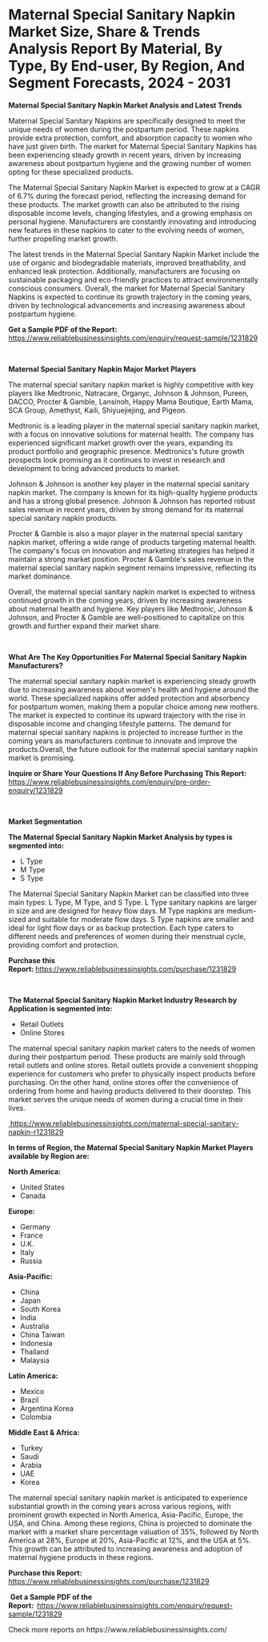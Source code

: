 <p><h1>Maternal Special Sanitary Napkin Market Size, Share & Trends Analysis Report By Material, By Type, By End-user, By Region, And Segment Forecasts, 2024 - 2031</h1></p><p><strong>Maternal Special Sanitary Napkin Market Analysis and Latest Trends</strong></p>
<p><p>Maternal Special Sanitary Napkins are specifically designed to meet the unique needs of women during the postpartum period. These napkins provide extra protection, comfort, and absorption capacity to women who have just given birth. The market for Maternal Special Sanitary Napkins has been experiencing steady growth in recent years, driven by increasing awareness about postpartum hygiene and the growing number of women opting for these specialized products.</p><p>The Maternal Special Sanitary Napkin Market is expected to grow at a CAGR of 6.7% during the forecast period, reflecting the increasing demand for these products. The market growth can also be attributed to the rising disposable income levels, changing lifestyles, and a growing emphasis on personal hygiene. Manufacturers are constantly innovating and introducing new features in these napkins to cater to the evolving needs of women, further propelling market growth.</p><p>The latest trends in the Maternal Special Sanitary Napkin Market include the use of organic and biodegradable materials, improved breathability, and enhanced leak protection. Additionally, manufacturers are focusing on sustainable packaging and eco-friendly practices to attract environmentally conscious consumers. Overall, the market for Maternal Special Sanitary Napkins is expected to continue its growth trajectory in the coming years, driven by technological advancements and increasing awareness about postpartum hygiene.</p></p>
<p><strong>Get a Sample PDF of the Report:&nbsp;</strong> <a href="https://www.reliablebusinessinsights.com/enquiry/request-sample/1231829">https://www.reliablebusinessinsights.com/enquiry/request-sample/1231829</a></p>
<p>&nbsp;</p>
<p><strong>Maternal Special Sanitary Napkin Major Market Players</strong></p>
<p><p>The maternal special sanitary napkin market is highly competitive with key players like Medtronic, Natracare, Organyc, Johnson & Johnson, Pureen, DACCO, Procter & Gamble, Lansinoh, Happy Mama Boutique, Earth Mama, SCA Group, Amethyst, Kaili, Shiyuejiejing, and Pigeon.</p><p>Medtronic is a leading player in the maternal special sanitary napkin market, with a focus on innovative solutions for maternal health. The company has experienced significant market growth over the years, expanding its product portfolio and geographic presence. Medtronics's future growth prospects look promising as it continues to invest in research and development to bring advanced products to market.</p><p>Johnson & Johnson is another key player in the maternal special sanitary napkin market. The company is known for its high-quality hygiene products and has a strong global presence. Johnson & Johnson has reported robust sales revenue in recent years, driven by strong demand for its maternal special sanitary napkin products.</p><p>Procter & Gamble is also a major player in the maternal special sanitary napkin market, offering a wide range of products targeting maternal health. The company's focus on innovation and marketing strategies has helped it maintain a strong market position. Procter & Gamble's sales revenue in the maternal special sanitary napkin segment remains impressive, reflecting its market dominance.</p><p>Overall, the maternal special sanitary napkin market is expected to witness continued growth in the coming years, driven by increasing awareness about maternal health and hygiene. Key players like Medtronic, Johnson & Johnson, and Procter & Gamble are well-positioned to capitalize on this growth and further expand their market share.</p></p>
<p>&nbsp;</p>
<p><strong>What Are The Key Opportunities For Maternal Special Sanitary Napkin Manufacturers?</strong></p>
<p><p>The maternal special sanitary napkin market is experiencing steady growth due to increasing awareness about women's health and hygiene around the world. These specialized napkins offer added protection and absorbency for postpartum women, making them a popular choice among new mothers. The market is expected to continue its upward trajectory with the rise in disposable income and changing lifestyle patterns. The demand for maternal special sanitary napkins is projected to increase further in the coming years as manufacturers continue to innovate and improve the products.Overall, the future outlook for the maternal special sanitary napkin market is promising.</p></p>
<p><strong>Inquire or Share Your Questions If Any Before Purchasing This Report:</strong> <a href="https://www.reliablebusinessinsights.com/enquiry/pre-order-enquiry/1231829">https://www.reliablebusinessinsights.com/enquiry/pre-order-enquiry/1231829</a></p>
<p>&nbsp;</p>
<p><strong>Market Segmentation</strong></p>
<p><strong>The Maternal Special Sanitary Napkin Market Analysis by types is segmented into:</strong></p>
<p><ul><li>L Type</li><li>M Type</li><li>S Type</li></ul></p>
<p><p>The Maternal Special Sanitary Napkin Market can be classified into three main types: L Type, M Type, and S Type. L Type sanitary napkins are larger in size and are designed for heavy flow days. M Type napkins are medium-sized and suitable for moderate flow days. S Type napkins are smaller and ideal for light flow days or as backup protection. Each type caters to different needs and preferences of women during their menstrual cycle, providing comfort and protection.</p></p>
<p><strong>Purchase this Report:&nbsp;</strong><a href="https://www.reliablebusinessinsights.com/purchase/1231829">https://www.reliablebusinessinsights.com/purchase/1231829</a></p>
<p>&nbsp;</p>
<p><strong>The Maternal Special Sanitary Napkin Market Industry Research by Application is segmented into:</strong></p>
<p><ul><li>Retail Outlets</li><li>Online Stores</li></ul></p>
<p><p>The maternal special sanitary napkin market caters to the needs of women during their postpartum period. These products are mainly sold through retail outlets and online stores. Retail outlets provide a convenient shopping experience for customers who prefer to physically inspect products before purchasing. On the other hand, online stores offer the convenience of ordering from home and having products delivered to their doorstep. This market serves the unique needs of women during a crucial time in their lives.</p></p>
<p><a href="https://www.reliablebusinessinsights.com/maternal-special-sanitary-napkin-r1231829">&nbsp;https://www.reliablebusinessinsights.com/maternal-special-sanitary-napkin-r1231829</a></p>
<p><strong>In terms of Region, the Maternal Special Sanitary Napkin Market Players available by Region are:</strong></p>
<p>
    <p> <strong> North America: </strong>
        <ul>
            <li>United States</li>
            <li>Canada</li>
        </ul>
        </p> 
    <p> <strong> Europe: </strong>
        <ul>
            <li>Germany</li>
            <li>France</li>
            <li>U.K.</li>
            <li>Italy</li>
            <li>Russia</li>
        </ul>
        </p> 
    <p> <strong> Asia-Pacific: </strong>
        <ul>
            <li>China</li>
            <li>Japan</li>
            <li>South Korea</li>
            <li>India</li>
            <li>Australia</li>
            <li>China Taiwan</li>
            <li>Indonesia</li>
            <li>Thailand</li>
            <li>Malaysia</li>
        </ul>
        </p> 
    <p> <strong> Latin America: </strong>
        <ul>
            <li>Mexico</li>
            <li>Brazil</li>
            <li>Argentina Korea</li>
            <li>Colombia</li>
        </ul>
        </p> 
    <p> <strong> Middle East & Africa: </strong>
        <ul>
            <li>Turkey</li>
            <li>Saudi</li>
            <li>Arabia</li>
            <li>UAE</li>
            <li>Korea</li>
        </ul>
    </p>
    </p>
<p><p>The maternal special sanitary napkin market is anticipated to experience substantial growth in the coming years across various regions, with prominent growth expected in North America, Asia-Pacific, Europe, the USA, and China. Among these regions, China is projected to dominate the market with a market share percentage valuation of 35%, followed by North America at 28%, Europe at 20%, Asia-Pacific at 12%, and the USA at 5%. This growth can be attributed to increasing awareness and adoption of maternal hygiene products in these regions.</p></p>
<p><strong>Purchase this Report: </strong><a href="https://www.reliablebusinessinsights.com/purchase/1231829">https://www.reliablebusinessinsights.com/purchase/1231829</a></p>
<p>&nbsp;<strong>Get a Sample PDF of the Report:&nbsp;&nbsp;</strong><a href="https://www.reliablebusinessinsights.com/enquiry/request-sample/1231829">https://www.reliablebusinessinsights.com/enquiry/request-sample/1231829</a></p>
<p><strong></strong></p>
<p>Check more reports on https://www.reliablebusinessinsights.com/</p>